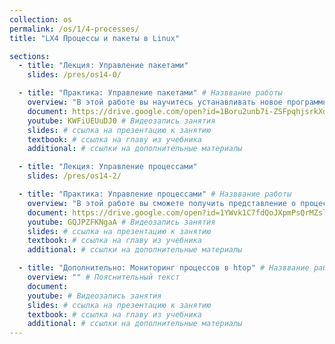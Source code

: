 ```yaml
---
collection: os
permalink: /os/1/4-processes/
title: "LX4 Процессы и пакеты в Linux"

sections:
  - title: "Лекция: Управление пакетами"
    slides: /pres/os14-0/

  - title: "Практика: Управление пакетами" # Назввание работы
    overview: "В этой работе вы научитесь устанавливать новое программное обеспечение, как при помощи специальных программ инсталляторов, так и путем компилирования из исходных файлов."
    document: https://drive.google.com/open?id=1Boru2unb7i-ZSFpqhjsrkXdB-NOpyuB8TUbO_jfPBWI
    youtube: KWFiUEUuDJ0 # Видеозапись занятия
    slides: # ссылка на презентацию к занятию
    textbook: # ссылка на главу из учебника
    additional: # ссылки на дополнительные материалы

  - title: "Лекция: Управление процессами"
    slides: /pres/os14-2/

  - title: "Практика: Управление процессами" # Назввание работы
    overview: "В этой работе вы сможете получить представление о процессах, как о способе управления ресурсами в Линукс, научиться получать и анализировать информацию о процессах и управлять состоянием выполняющихся процессов." # Пояснительный текст
    document: https://drive.google.com/open?id=1YWvk1C7fdQoJXpmPsQrMZsl8rd2mY0CkU4YwRd6vmyg
    youtube: GQJPZFKNgaA # Видеозапись занятия
    slides: # ссылка на презентацию к занятию
    textbook: # ссылка на главу из учебника
    additional: # ссылки на дополнительные материалы

  - title: "Дополнительно: Мониторинг процессов в htop" # Назввание работы
    overview: "" # Пояснительный текст
    document: 
    youtube: # Видеозапись занятия
    slides: # ссылка на презентацию к занятию
    textbook: # ссылка на главу из учебника
    additional: # ссылки на дополнительные материалы
---
```

